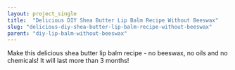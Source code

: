 ```yaml
---
layout: project_single
title:  "Delicious DIY Shea Butter Lip Balm Recipe Without Beeswax"
slug: "delicious-diy-shea-butter-lip-balm-recipe-without-beeswax"
parent: "diy-lip-balm-without-beeswax"
---
```

Make this delicious shea butter lip balm recipe - no beeswax, no oils and no chemicals! It will last more than 3 months!